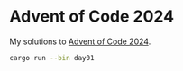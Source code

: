 # Advent of Code 2024

My solutions to [Advent of Code 2024](https://adventofcode.com/2024).

```sh
cargo run --bin day01
```

